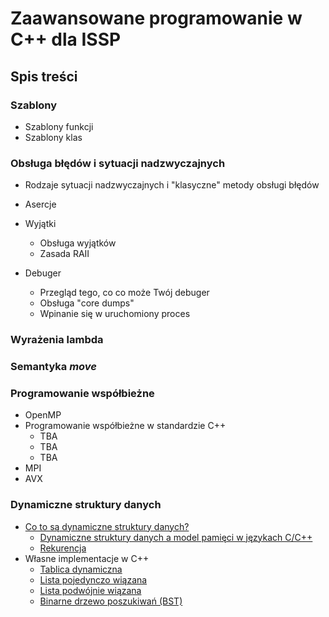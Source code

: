 # Zaawansowane programowanie w C++ dla ISSP

## Spis treści

### Szablony

- Szablony funkcji
- Szablony klas

### Obsługa błędów i sytuacji nadzwyczajnych 

- Rodzaje sytuacji nadzwyczajnych i "klasyczne" metody obsługi błędów  
- Asercje
- Wyjątki
  - Obsługa wyjątków
  - Zasada RAII

- Debuger
  - Przegląd tego, co co może Twój debuger
  - Obsługa "core dumps"
  - Wpinanie się w uruchomiony proces


### Wyrażenia lambda



### Semantyka *move*

### Programowanie współbieżne

- OpenMP
- Programowanie współbieżne w standardzie C++
  - TBA
  - TBA
  - TBA
- MPI
- AVX

### Dynamiczne struktury danych

- [Co to są dynamiczne struktury danych?](./z01-co-to-sa-dynamiczne-struktury-danych.md)
  - [Dynamiczne struktury danych a model pamięci w językach C/C++](./z01-dyn-struct-model-pamieci.md)
  - [Rekurencja](./z01-rekurencja.md)
- Własne implementacje w C++
  - [Tablica dynamiczna](./z01-tablica-dynamiczna.md)
  - [Lista pojedynczo wiązana](./z01-dynamiczna-lista-pojedynczo-wiazana.md)
  - [Lista podwójnie wiązana](./z01-dynamiczna-lista-podwojnie-wiazana.md)
  - [Binarne drzewo poszukiwań (BST)](./z01-bst.md)
